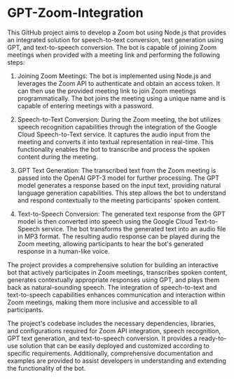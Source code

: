 # GPT-Zoom-Integration
This GitHub project aims to develop a Zoom bot using Node.js that provides an integrated solution for speech-to-text conversion, text generation using GPT, and text-to-speech conversion. The bot is capable of joining Zoom meetings when provided with a meeting link and performing the following steps:

1. Joining Zoom Meetings:
The bot is implemented using Node.js and leverages the Zoom API to authenticate and obtain an access token. It can then use the provided meeting link to join Zoom meetings programmatically. The bot joins the meeting using a unique name and is capable of entering meetings with a password.

2. Speech-to-Text Conversion:
During the Zoom meeting, the bot utilizes speech recognition capabilities through the integration of the Google Cloud Speech-to-Text service. It captures the audio input from the meeting and converts it into textual representation in real-time. This functionality enables the bot to transcribe and process the spoken content during the meeting.

3. GPT Text Generation:
The transcribed text from the Zoom meeting is passed into the OpenAI GPT-3 model for further processing. The GPT model generates a response based on the input text, providing natural language generation capabilities. This step allows the bot to understand and respond contextually to the meeting participants' spoken content.

4. Text-to-Speech Conversion:
The generated text response from the GPT model is then converted into speech using the Google Cloud Text-to-Speech service. The bot transforms the generated text into an audio file in MP3 format. The resulting audio response can be played during the Zoom meeting, allowing participants to hear the bot's generated response in a human-like voice.

The project provides a comprehensive solution for building an interactive bot that actively participates in Zoom meetings, transcribes spoken content, generates contextually appropriate responses using GPT, and plays them back as natural-sounding speech. The integration of speech-to-text and text-to-speech capabilities enhances communication and interaction within Zoom meetings, making them more inclusive and accessible to all participants.

The project's codebase includes the necessary dependencies, libraries, and configurations required for Zoom API integration, speech recognition, GPT text generation, and text-to-speech conversion. It provides a ready-to-use solution that can be easily deployed and customized according to specific requirements. Additionally, comprehensive documentation and examples are provided to assist developers in understanding and extending the functionality of the bot.
